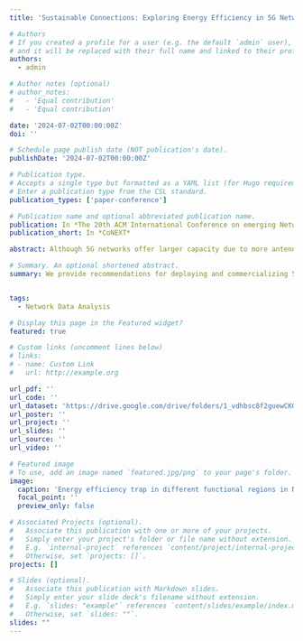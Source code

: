 ```yaml
---
title: 'Sustainable Connections: Exploring Energy Efficiency in 5G Networks'

# Authors
# If you created a profile for a user (e.g. the default `admin` user), write the username (folder name) here
# and it will be replaced with their full name and linked to their profile.
authors:
  - admin

# Author notes (optional)
# author_notes:
#   - 'Equal contribution'
#   - 'Equal contribution'

date: '2024-07-02T00:00:00Z'
doi: ''

# Schedule page publish date (NOT publication's date).
publishDate: '2024-07-02T00:00:00Z'

# Publication type.
# Accepts a single type but formatted as a YAML list (for Hugo requirements).
# Enter a publication type from the CSL standard.
publication_types: ['paper-conference']

# Publication name and optional abbreviated publication name.
publication: In *The 20th ACM International Conference on emerging Networking EXperiments and Technologies*
publication_short: In *CoNEXT*

abstract: Although 5G networks offer larger capacity due to more antennas and larger bandwidths, their increased energy consumption is concerning. This paper investigates energy consumption issues from widespread 5G deployment using city-scale real-world mobile network data. Our dataset includes traffic volume, energy consumption, and base station attributes spanning May 2022, July 2023, and April 2024, covering over 10,000 4G and 5,000 5G base stations. A portion of the dataset is published on Google Drive. We develop high-accuracy models to profile 4G and 5G base station energy consumption, revealing 5G inefficiencies under low traffic loads. We identify energy efficiency traps where network energy efficiency drops post-5G deployment. Our study estimates the recovery time from energy efficiency traps, emphasizes that different functional regions have varying recovery levels, and analyzes the reasons for these differences. We provide recommendations for deploying and commercializing 5G networks to promote sustainable 5G connectivity.

# Summary. An optional shortened abstract.
summary: We provide recommendations for deploying and commercializing 5G networks to promote sustainable 5G connectivity. [Dataset](https://drive.google.com/drive/folders/1_vdhbsc8f2guewCKGeRaWBU9fk88FMj5)


tags:
  - Network Data Analysis

# Display this page in the Featured widget?
featured: true

# Custom links (uncomment lines below)
# links:
# - name: Custom Link
#   url: http://example.org

url_pdf: ''
url_code: ''
url_dataset: 'https://drive.google.com/drive/folders/1_vdhbsc8f2guewCKGeRaWBU9fk88FMj5'
url_poster: ''
url_project: ''
url_slides: ''
url_source: ''
url_video: ''

# Featured image
# To use, add an image named `featured.jpg/png` to your page's folder.
image:
  caption: 'Energy efficiency trap in different functional regions in Nanchang.'
  focal_point: ''
  preview_only: false

# Associated Projects (optional).
#   Associate this publication with one or more of your projects.
#   Simply enter your project's folder or file name without extension.
#   E.g. `internal-project` references `content/project/internal-project/index.md`.
#   Otherwise, set `projects: []`.
projects: []

# Slides (optional).
#   Associate this publication with Markdown slides.
#   Simply enter your slide deck's filename without extension.
#   E.g. `slides: "example"` references `content/slides/example/index.md`.
#   Otherwise, set `slides: ""`.
slides: ""
---
```

